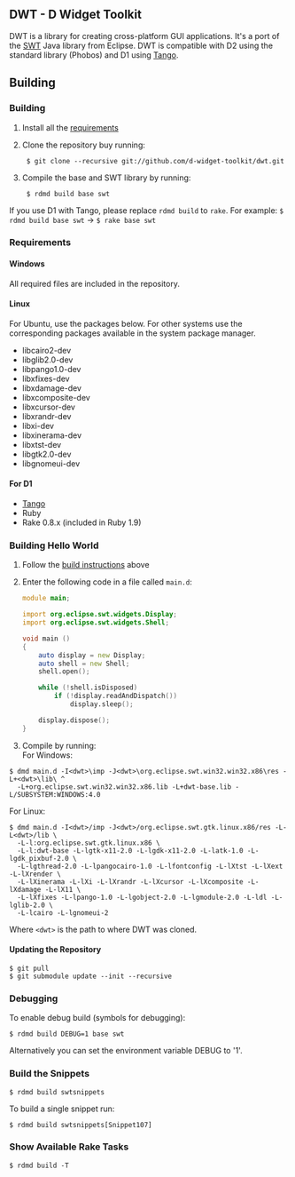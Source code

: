 ## DWT - D Widget Toolkit

DWT is a library for creating cross-platform GUI applications.
It's a port of the [SWT](http://www.eclipse.org/swt) Java library from Eclipse.
DWT is compatible with D2 using the standard library (Phobos) and D1 using
[Tango](http://dsource.org/projects/tango).

## Building


### <a id="building"></a>Building

1. Install all the [requirements](#requirements)
2. Clone the repository buy running:

		$ git clone --recursive git://github.com/d-widget-toolkit/dwt.git

3. Compile the base and SWT library by running:

		$ rdmd build base swt

If you use D1 with Tango, please replace `rdmd build` to `rake`.
For example:
	`$ rdmd build base swt` -> `$ rake base swt`

### <a id="requirements"></a>Requirements

#### Windows

All required files are included in the repository.

#### Linux

For Ubuntu, use the packages below. For other systems use the corresponding packages
available in the system package manager.

* libcairo2-dev
* libglib2.0-dev
* libpango1.0-dev
* libxfixes-dev
* libxdamage-dev
* libxcomposite-dev
* libxcursor-dev
* libxrandr-dev
* libxi-dev
* libxinerama-dev
* libxtst-dev
* libgtk2.0-dev
* libgnomeui-dev

#### For D1

* [Tango](http://dsource.org/projects/tango)
* Ruby
* Rake 0.8.x (included in Ruby 1.9)

### Building Hello World

1. Follow the [build instructions](#building) above
2. Enter the following code in a file called `main.d`:

	```d
	module main;

	import org.eclipse.swt.widgets.Display;
	import org.eclipse.swt.widgets.Shell;

	void main ()
	{
	    auto display = new Display;
	    auto shell = new Shell;
	    shell.open();

	    while (!shell.isDisposed)
	        if (!display.readAndDispatch())
	            display.sleep();

	    display.dispose();
	}
	```

3. Compile by running:<br />
For Windows:

  ```
  $ dmd main.d -I<dwt>\imp -J<dwt>\org.eclipse.swt.win32.win32.x86\res -L+<dwt>\lib\ ^
    -L+org.eclipse.swt.win32.win32.x86.lib -L+dwt-base.lib -L/SUBSYSTEM:WINDOWS:4.0
  ```

  For Linux:

  ```
  $ dmd main.d -I<dwt>/imp -J<dwt>/org.eclipse.swt.gtk.linux.x86/res -L-L<dwt>/lib \
    -L-l:org.eclipse.swt.gtk.linux.x86 \
    -L-l:dwt-base -L-lgtk-x11-2.0 -L-lgdk-x11-2.0 -L-latk-1.0 -L-lgdk_pixbuf-2.0 \
    -L-lgthread-2.0 -L-lpangocairo-1.0 -L-lfontconfig -L-lXtst -L-lXext -L-lXrender \
    -L-lXinerama -L-lXi -L-lXrandr -L-lXcursor -L-lXcomposite -L-lXdamage -L-lX11 \
    -L-lXfixes -L-lpango-1.0 -L-lgobject-2.0 -L-lgmodule-2.0 -L-ldl -L-lglib-2.0 \
    -L-lcairo -L-lgnomeui-2
  ```

  Where `<dwt>` is the path to where DWT was cloned.

#### Updating the Repository

	$ git pull
	$ git submodule update --init --recursive

### Debugging
To enable debug build (symbols for debugging):

	$ rdmd build DEBUG=1 base swt

Alternatively you can set the environment variable DEBUG to '1'.

### Build the Snippets

	$ rdmd build swtsnippets

To build a single snippet run:

	$ rdmd build swtsnippets[Snippet107]

### Show Available Rake Tasks

	$ rdmd build -T
